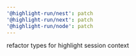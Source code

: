 ```yaml
---
'@highlight-run/nest': patch
'@highlight-run/next': patch
'@highlight-run/node': patch
---
```


refactor types for highlight session context

